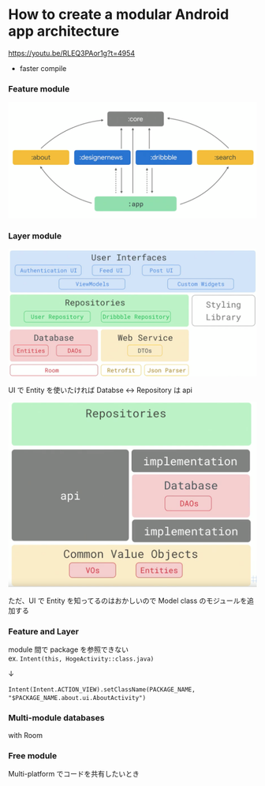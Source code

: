 # How to create a modular Android app architecture  

https://youtu.be/RLEQ3PAor1g?t=4954

- faster compile  

### Feature module  

<img src="img/1.png" />

### Layer module  

<img src="img/2.png" />

UI で Entity を使いたければ Databse ↔︎ Repository は api  

<img src="img/3.png" />

ただ、UI で Entity を知ってるのはおかしいので Model class のモジュールを追加する    

### Feature and Layer  

module 間で package を参照できない  
ex. `Intent(this, HogeActivity::class.java)`

↓

`Intent(Intent.ACTION_VIEW).setClassName(PACKAGE_NAME, "$PACKAGE_NAME.about.ui.AboutActivity")`


### Multi-module databases  
with Room  

### Free module  

Multi-platform でコードを共有したいとき  
